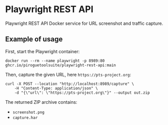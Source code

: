 # Playwright REST API
Playwright REST API Docker service for URL screenshot and traffic capture.

## Example of usage
First, start the Playwright container:
```
docker run --rm --name playwright -p 8989:80 ghcr.io/piroguetoolsuite/playwright-rest-api:main
```

Then, capture the given URL, here `https://pts-project.org`:
```
curl -X POST --location "http://localhost:8989/capture" \
    -H "Content-Type: application/json" \
    -d "{\"url\": \"https://pts-project.org\"}" --output out.zip
```

The returned ZIP archive contains:
* `screenshot.png`
* `capture.har`